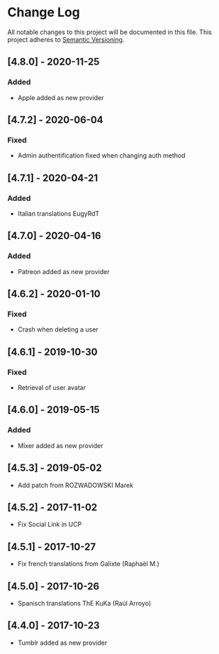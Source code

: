 # Change Log

All notable changes to this project will be documented in this file. 
This project adheres to [Semantic Versioning](http://semver.org/).

## [4.8.0] - 2020-11-25
### Added
- Apple added as new provider

## [4.7.2] - 2020-06-04
### Fixed
- Admin authentification fixed when changing auth method

## [4.7.1] - 2020-04-21
### Added
- Italian translations EugyRdT

## [4.7.0] - 2020-04-16
### Added
- Patreon added as new provider

## [4.6.2] - 2020-01-10
### Fixed
- Crash when deleting a user

## [4.6.1] - 2019-10-30
### Fixed
- Retrieval of user avatar

## [4.6.0] - 2019-05-15
### Added
- Mixer added as new provider

## [4.5.3] - 2019-05-02
- Add patch from ROZWADOWSKI Marek

## [4.5.2] - 2017-11-02
- Fix Social Link in UCP

## [4.5.1] - 2017-10-27
-  Fix french translations from Galixte (Raphaël M.)

## [4.5.0] - 2017-10-26
-  Spanisch translations ThE KuKa (Raúl Arroyo)

## [4.4.0] - 2017-10-23
- Tumblr added as new provider
